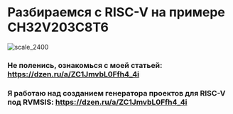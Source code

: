 # Разбираемся с RISC-V на примере CH32V203C8T6
![scale_2400](https://user-images.githubusercontent.com/68805120/230784277-3a4ee9e2-75bd-4f58-9c26-c1b52940a277.jpg)
### Не поленись, ознакомься с моей статьей: https://dzen.ru/a/ZC1JmvbL0Ffh4_4i
### Я работаю над созданием генератора проектов для RISC-V под RVMSIS: https://dzen.ru/a/ZC1JmvbL0Ffh4_4i
